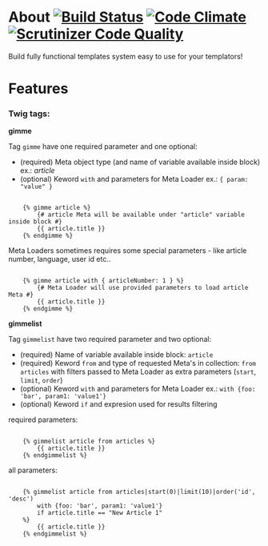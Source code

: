About [![Build Status](https://travis-ci.org/SuperdeskWebPublisher/templates-system.svg?branch=master)](https://travis-ci.org/SuperdeskWebPublisher/templates-system) [![Code Climate](https://codeclimate.com/github/SuperdeskWebPublisher/templates-system/badges/gpa.svg)](https://codeclimate.com/github/SuperdeskWebPublisher/templates-system) [![Scrutinizer Code Quality](https://scrutinizer-ci.com/g/SuperdeskWebPublisher/templates-system/badges/quality-score.png?b=master)](https://scrutinizer-ci.com/g/SuperdeskWebPublisher/templates-system/?branch=master)
=====

Build fully functional templates system easy to use for your templators!

Features
========

### Twig tags:


**gimme**


Tag ```gimme``` have one required parameter and one optional:

 * (required) Meta object type (and name of variable available inside block) ex.: *article*
 * (optional) Keword `with` and parameters for Meta Loader ex.: `{ param: "value" }`

```twig

    {% gimme article %}
        {# article Meta will be available under "article" variable inside block #}
        {{ article.title }}
    {% endgimme %}
```

Meta Loaders sometimes requires some special parameters - like article number, language, user id etc.. 

```twig

    {% gimme article with { articleNumber: 1 } %}
        {# Meta Loader will use provided parameters to load article Meta #}
        {{ article.title }}
    {% endgimme %}
```

**gimmelist**


Tag ```gimmelist``` have two required parameter and two optional:

 * (required) Name of variable available inside block: `article`
 * (required) Keword `from` and type of requested Meta's in collection: `from articles` with filters passed to Meta Loader as extra parameters (`start`, `limit`, `order`)
 * (optional) Keword `with` and parameters for Meta Loader ex.: `with {foo: 'bar', param1: 'value1'}`
 * (optional) Keword `if` and expresion used for results filtering

required parameters:

```twig

    {% gimmelist article from articles %}
        {{ article.title }}
    {% endgimmelist %}
```

all parameters:

```twig

    {% gimmelist article from articles|start(0)|limit(10)|order('id', 'desc') 
        with {foo: 'bar', param1: 'value1'} 
        if article.title == "New Article 1"
    %}
        {{ article.title }}
    {% endgimmelist %}
```
